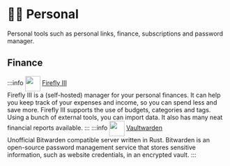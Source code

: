 # 👨‍💻 Personal

Personal tools such as personal links, finance, subscriptions and password manager.

## Finance
:::info [<img src="/fireflyiii-icon.png" width="35" height="35" style="display:inline-block; vertical-align: middle;">](./services/fireflyiii) ‎ ‎ [Firefly III](./services/fireflyiii) <Badge type="tip" text="docker" style=" position: relative; float: right;" />
Firefly III is a (self-hosted) manager for your personal finances. It can help you keep track of your expenses and income, so you can spend less and save more. Firefly III supports the use of budgets, categories and tags. Using a bunch of external tools, you can import data. It also has many neat financial reports available.
:::
:::info [<img src="/bitwarden-icon.png" width="35" height="35" style="display:inline-block; vertical-align: middle;">](./services/vaultwarden) ‎ ‎ [Vaultwarden](./services/vaultwarden) <Badge type="tip" text="docker" style=" position: relative; float: right;" />
Unofficial Bitwarden compatible server written in Rust. 
Bitwarden is an open-source password management service that stores sensitive information, such as website credentials, in an encrypted vault.
:::





